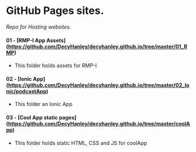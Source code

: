 # GitHub Pages sites.

*Repo for Hosting websites.*

#### 01 - [RMP-I App Assets] (https://github.com/DecyHanley/decyhanley.github.io/tree/master/01_RMP)

* This folder holds assets for RMP-I

#### 02 - [Ionic App] (https://github.com/DecyHanley/decyhanley.github.io/tree/master/02_Ionic/podcastApp)

* This folder an Ionic App

#### 03 - [Cool App static pages] (https://github.com/DecyHanley/decyhanley.github.io/tree/master/coolApp)

* This folder holds static HTML, CSS and JS for coolApp

